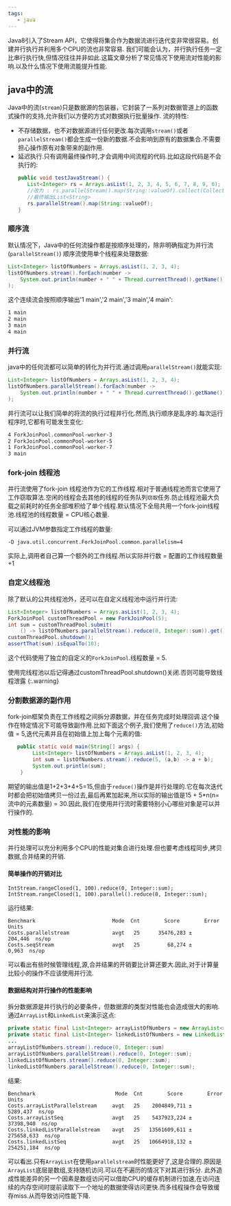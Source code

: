 ```yaml
---
tags: 
   - java
---
```


Java8引入了Stream API，它使得将集合作为数据流进行迭代变非常很容易。创建并行执行并利用多个CPU的流也非常容易.
我们可能会认为，并行执行任务一定比串行执行快,但情况往往并非如此.这篇文章分析了常见情况下使用流对性能的影响.以及什么情况下使用流能提升性能.

## java中的流
Java中的流(`stream`)只是数据源的包装器，它封装了一系列对数据管道上的函数式操作的支持,允许我们以方便的方式对数据执行批量操作.
流的特性: 
 - 不存储数据，也不对数据源进行任何更改.每次调用`stream()`或者`parallelStream()`都会生成一份新的数据.不会影响到原有的数据集合.不需要担心操作原有对象带来的副作用.
 - 延迟执行.只有调用最终操作时,才会调用中间流程的代码.比如这段代码是不会执行的:
     ```java
     public void testJavaStream() {
        List<Integer> rs = Arrays.asList(1, 2, 3, 4, 5, 6, 7, 8, 9, 0);
        //改为 : rs.parallelStream().map(String::valueOf).collect(Collectors.toList()) 才能执行
        //最终输出List<String>
        rs.parallelStream().map(String::valueOf);
     }
     ```

### 顺序流

默认情况下，Java中的任何流操作都是按顺序处理的，除非明确指定为并行流(`parallelStream()`)
顺序流使用单个线程来处理数据:
```java
List<Integer> listOfNumbers = Arrays.asList(1, 2, 3, 4);
listOfNumbers.stream().forEach(number ->
    System.out.println(number + " " + Thread.currentThread().getName())
);
```
这个连续流会按照顺序输出'1 main','2 main','3 main','4 main':

```bash
1 main
2 main
3 main
4 main
```

### 并行流

java中的任何流都可以简单的转化为并行流.通过调用`parallelStream()`就能实现:
```java
List<Integer> listOfNumbers = Arrays.asList(1, 2, 3, 4);
listOfNumbers.parallelStream().forEach(number ->
    System.out.println(number + " " + Thread.currentThread().getName())
);
```
并行流可以让我们简单的将流的执行过程并行化.然而,执行顺序是乱序的.每次运行程序时,它都有可能发生变化:
```bash
4 ForkJoinPool.commonPool-worker-3
2 ForkJoinPool.commonPool-worker-5
1 ForkJoinPool.commonPool-worker-7
3 main
```

### fork-join 线程池
并行流使用了fork-join 线程池作为它的工作线程.相对于普通线程池而言它使用了工作窃取算法.空闲的线程会去其他的线程的任务队列`窃取`任务.防止线程池最大负载之前耗时的任务全部堆积给了单个线程.默认情况下全局共用一个fork-join线程池.线程池的线程数量 = CPU核心数量.

可以通过JVM参数指定工作线程的数量:
```
-D java.util.concurrent.ForkJoinPool.common.parallelism=4
```

实际上,调用者自己算一个额外的工作线程.所以实际并行数 = 配置的工作线程数量 +1 

### 自定义线程池

除了默认的公共线程池外，还可以在自定义线程池中运行并行流:

```java
List<Integer> listOfNumbers = Arrays.asList(1, 2, 3, 4);
ForkJoinPool customThreadPool = new ForkJoinPool(5);
int sum = customThreadPool.submit(
    () -> listOfNumbers.parallelStream().reduce(0, Integer::sum)).get();
customThreadPool.shutdown();
assertThat(sum).isEqualTo(10);
```

这个代码使用了独立的自定义的`ForkJoinPool`.线程数量 = 5.

使用完线程池以后记得通过customThreadPool.shutdown()关闭.否则可能导致线程泄露
{:.warning}

### 分割数据源的副作用
fork-join框架负责在工作线程之间拆分源数据，并在任务完成时处理回调.这个操作在特定情况下可能导致副作用.比如下面这个例子,我们使用了`reduce()`方法,初始值 = 5,迭代元素并且在初始值上加上每个元素的值:
```java
   public static void main(String[] args) {
        List<Integer> listOfNumbers = Arrays.asList(1, 2, 3, 4);
        int sum = listOfNumbers.stream().reduce(5, (a,b) -> a + b);
        System.out.println(sum);
    }
```
期望的输出值是1+2+3+4+5=15,但由于`reduce()`操作是并行处理的.它在每次迭代时都会把初始值拷贝一份过去,最后再累加起来,所以实际的输出值是15 + 5*n(n=流中的元素数量) = 30.因此,我们在使用并行流时需要特别小心哪些对象是可以并行操作的.


### 对性能的影响

并行处理可以充分利用多个CPU的性能对集合进行处理.但也要考虑线程同步,拷贝数据,合并结果的开销.

#### 简单操作的开销对比

```
IntStream.rangeClosed(1, 100).reduce(0, Integer::sum);
IntStream.rangeClosed(1, 100).parallel().reduce(0, Integer::sum);
```
运行结果:
```
Benchmark                         Mode  Cnt        Score        Error  Units
Costs.parallelstream              avgt   25      35476,283 ±     204,446  ns/op
Costs.seqStream                   avgt   25         68,274 ±       0,963  ns/op
```
可以看出有些时候管理线程,源,合并结果的开销要比计算还要大.因此,对于计算量比较小的操作不应该使用并行流.

#### 数据结构对并行操作的性能影响

拆分数据源是并行执行的必要条件，但数据源的类型对性能也会造成很大的影响.通过`ArrayList`和`LinkedList`来演示这点:

```java
private static final List<Integer> arrayListOfNumbers = new ArrayList<>();
private static final List<Integer> linkedListOfNumbers = new LinkedList<>();
...
arrayListOfNumbers.stream().reduce(0, Integer::sum)
arrayListOfNumbers.parallelStream().reduce(0, Integer::sum);
linkedListOfNumbers.stream().reduce(0, Integer::sum);
linkedListOfNumbers.parallelStream().reduce(0, Integer::sum);
```
结果:
```
Benchmark                          Mode  Cnt        Score        Error  Units
Costs.arrayListParallelstream     avgt   25    2004849,711 ±    5289,437  ns/op
Costs.arrayListSeq                avgt   25    5437923,224 ±   37398,940  ns/op
Costs.linkedListParallelstream    avgt   25   13561609,611 ±  275658,633  ns/op
Costs.linkedListSeq               avgt   25   10664918,132 ±  254251,184  ns/op
```

可以看出.只有`ArrayList`在使用`parallelstream`时性能更好了,这是合理的.原因是`ArrayList`底层是数组,支持随机访问.可以在不遍历的情况下对其进行拆分.
此外造成性能差异的另一个因素是数组访问可以借助CPU的缓存机制进行加速,在访问连续的内存空间时提前读取下一个地址的数据使得访问更快.而多线程操作会导致缓存miss.从而导致访问性能下降.